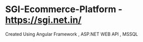 # SGI-Ecommerce-Platform -  https://sgi.net.in/
Created Using Angular Framework , ASP.NET WEB API , MSSQL 

